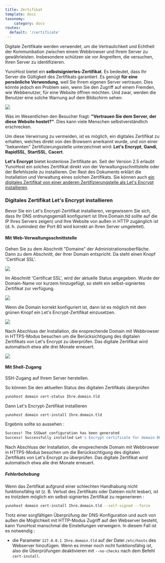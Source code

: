 ```yaml
---
title: Zertifikat
template: docs
taxonomy:
    category: docs
routes:
  default: '/certificate'
---
```


Digitale Zertifikate werden verwendet, um die Vertraulichkeit und Echtheit der Kommunikation zwischen einem Webbrowser und Ihrem Server zu gewährleisten. Insbesondere schützen sie vor Angreifern, die versuchen, Ihren Server zu identifizieren.

YunoHost bietet ein **selbstsigniertes-Zertifikat**. Es bedeutet, dass Ihr Server die Gültigkeit des Zertifikats garantiert. Es genügt **für eine persönliche Verwendung**, weil Sie Ihrem eigenen Server vertrauen. Dies könnte jedoch ein Problem sein, wenn Sie den Zugriff auf einem Fremden, wie Webbenutzer, für eine Website öffnen möchten.
Und zwar, werden die Benutzer eine solche Warnung auf dem Bildschirm sehen:

![](image://postinstall_error_de.png)

Was im Wesentlichen den Besucher fragt: **"Vertrauen Sie dem Server, der diese Website hostet?"**.
Dies kann viele Menschen selbstverständlich erschrecken.

Um diese Verwirrung zu vermeiden, ist es möglich, ein digitales Zertifikat zu erhalten, welches direkt von den Browsern anerkannt wurde, und von einer "bekannten" Zertifizierungsstelle unterzeichnet wird: **Let's Encrypt**, **Gandi**, **RapidSSL**, **StartSSL**, **Cacert**.

**Let's Encrypt** bietet kostenlose Zertifikate an. Seit der Version 2.5 erlaubt YunoHost ein solches Zertifikat direkt von der Verwaltungsschnittstelle oder der Befehlszeile zu installieren. Der Rest des Dokuments erklärt die Installation und Verwaltung eines solchen Zertifikats. Sie können auch [ein digitales Zertifikat von einer anderen Zertifizierungstelle als Let's Encrypt installieren](/certificate_custom).

### Digitales Zertifikat Let's Encrypt installieren

Bevor Sie ein Let's Encrypt-Zertifikat installieren, vergewissern Sie sich, dass Ihr DNS ordnungsgemäß konfiguriert ist (Ihre.Domain.tld sollte auf die IP Ihres Servers zeigen) und Ihre Website von außen in HTTP zugänglich ist (d. h. zumindest der Port 80 wird korrekt an Ihren Server umgeleitet).

#### Mit Web-Verwaltungsschnittstelle

Gehen Sie zu dem Abschnitt "Domaine" der Administrationsoberfläche. Dann
zu dem Abschnitt, der Ihrer Domain entspricht. Da steht einen Knopf 'Certificat SSL'.

![](image://domain-certificate-button.png)

Im Abschnitt 'Certificat SSL', wird der aktuelle Status angegeben.
Wurde der Domain-Name vor kurzem hinzugefügt, so steht ein selbst-signiertes Zertifikat zur verfügung.

![](image://certificate-before-LE.png)

Wenn die Domain korrekt konfiguriert ist, dann ist es möglich
mit dem grünen Knopf ein Let's Encrypt-Zertifikat einzusetzen.

![](image://certificate-after-LE.png)

Nach Abschluss der Installation, die ensprechende Domain mit Webbrowser
in HTTPS-Modus besuchen um die Berücksichtigung des digitalen Zertifikats
von Let's Encrypt zu überprüfen. Das digitale Zertifikat wird automatisch etwa alle drei Monate erneuert.

![](image://certificate-signed-by-LE.png)

#### Mit Shell-Zugang

SSH-Zugang auf Ihrem Server herstellen.

So können Sie den aktuellen Status des digitalen Zertifikats überprüfen

```bash
yunohost domain cert-status Ihre.domain.tld
```

Dann Let's Encrypt-Zertifikat installieren

```bash
yunohost domain cert-install Ihre.domain.tld
```

Ergebnis sollte so aussehen :

```bash
Success! The SSOwat configuration has been generated
Success! Successfully installed Let's Encrypt certificate for domain DOMAIN.TLD!
```

Nach Abschluss der Installation, die ensprechende Domain mit Webbrowser
in HTTPS-Modus besuchen um die Berücksichtigung des digitalen Zertifikats
von Let's Encrypt zu überprüfen. Das digitale Zertifikat wird automatisch etwa alle drei Monate erneuert.

##### Fehlerbehebung

Wenn das Zertifikat aufgrund einer schlechten Handhabung nicht funktionsfähig ist
(z. B. Verlust des Zertifikats oder Dateien nicht lesbar), ist es trotzdem möglich
ein selbst-signiertes Zertifikat zu regenerieren :

```bash
yunohost domain cert-install Ihre.domain.tld --self-signed --force
```

Trotz einer sorgfältigen Überprüfung der DNS-Konfiguration und auch von außen
die Möglichkeit mit HTTP-Modus Zugriff auf den Webserver besteht, kann YunoHost
manschmal die Einstellungen verweigern. In diesem Fall ist es notwendig :

- die Parameter `127.0.0.1 Ihre.domain.tld` auf der Datei `/etc/hosts` des Webserver hinzufügen.
Wenn es immer noch nicht funktionsfähig ist, also die Überprüfungen deaktivieren mit `--no-checks` nach dem Befehl `cert-install`.
